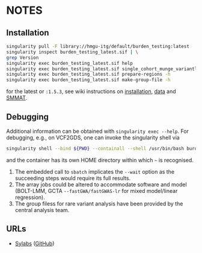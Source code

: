 # NOTES

## Installation

```bash
singularity pull -F library://hmgu-itg/default/burden_testing:latest
singularity inspect burden_testing_latest.sif | \
grep Version
singularity exec burden_testing_latest.sif help
singularity exec burden_testing_latest.sif single_cohort_munge_variantlist -h
singularity exec burden_testing_latest.sif prepare-regions -h
singularity exec burden_testing_latest.sif make-group-file -h
```
for the latest or `:1.5.3`, see wiki instructions on [installation](https://github.com/hmgu-itg/burden_testing/wiki/Prerequisites-and-installation), [data](https://github.com/hmgu-itg/burden_testing/wiki/Data-input) and [SMMAT](https://github.com/hmgu-itg/burden_testing/wiki/Single-cohort-analysis-using-SMMAT).

## Debugging

Additional information can be obtained with `singularity exec --help`. For debugging, e.g., on VCF2GDS, one can invoke the singularity shell via

```bash
singularity shell --bind ${PWD} --containall --shell /usr/bin/bash burden_testing_latest.sif
```

and the container has its own HOME directory within which `~` is recognised.

1. The embedded call to `sbatch` implicates the `--wait` option as the succeeding steps would require its full results.
2. The array jobs could be altered to accommodate software and model (BOLT-LMM, GCTA `--fastGWA/fastGWAS-lr` for mixed model/linear regression).
3. The group filess for rare variant analysis have been provided by the central analysis team.

## URLs

* [Sylabs](https://sylabs.io/) ([GitHub](https://github.com/sylabs))
